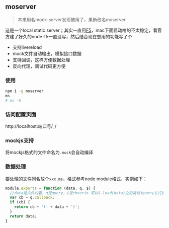 ## moserver
> 本来用名mock-server发现被用了，果断改名moserver

这是一个local static server；其实一直用[F5](http://getf5.com)，mac下面启动啥的不太稳定，看官方建了好久的node-f5一直没写，然后结合现在想用的功能写了个

* 支持livereload
* mock文件自动输出，模拟接口数据
* 支持回调，这样方便数据处理
* 反向代理，调试代码更方便

### 使用
```bash
npm i -g moserver
ms 
# ms -h
```

### 访问配置页面
http://localhost:端口号/_/

### mockjs支持
将mockjs格式的文件命名为`.mock`会自动编译

### 数据处理
要处理的文件同名放个`xxx.ms`，格式参考node module格式，实例如下：
```js
module.exports = function (data, q, $) {
  //data是文件内容，q是query，$是cheerio 可以$.load(data)之后类似jquery方式处理页面数据
  var cb = q.callback;
  if (cb) {
    return cb + '(' + data + ')';
  }
  return data;
}

```
